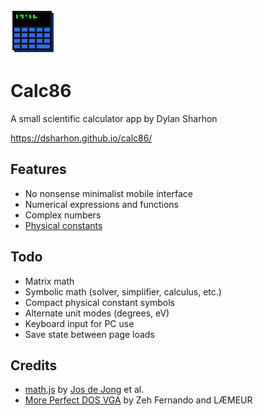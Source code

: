 
![logo](icon_72.png)
# Calc86
A small scientific calculator app by Dylan Sharhon

https://dsharhon.github.io/calc86/

## Features
* No nonsense minimalist mobile interface
* Numerical expressions and functions
* Complex numbers
* <a href="https://commons.wikimedia.org/wiki/File:Unit_relations_in_the_new_SI.svg#/media/File:Unit_relations_in_the_new_SI.svg">Physical constants</a>

## Todo
* Matrix math
* Symbolic math (solver, simplifier, calculus, etc.)
* Compact physical constant symbols
* Alternate unit modes (degrees, eV)
* Keyboard input for PC use
* Save state between page loads

## Credits
* [math.js](https://mathjs.org/) by [Jos de Jong](https://github.com/josdejong) et al. 
* [More Perfect DOS VGA](https://laemeur.sdf.org/fonts/) by Zeh Fernando and LÆMEUR
